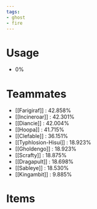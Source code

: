 ```yaml
---
tags:
- ghost
- fire
---
```

# Usage
- 0%
# Teammates
- [[Farigiraf]] : 42.858%
- [[Incineroar]] : 42.301%
- [[Diancie]] : 42.004%
- [[Hoopa]] : 41.715%
- [[Clefable]] : 36.151%
- [[Typhlosion-Hisui]] : 18.923%
- [[Gholdengo]] : 18.923%
- [[Scrafty]] : 18.875%
- [[Dragapult]] : 18.698%
- [[Sableye]] : 18.530%
- [[Kingambit]] : 9.885%
# Items
